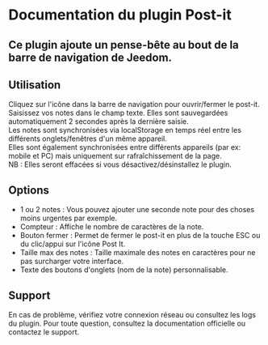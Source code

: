 # Documentation du plugin Post-it
## Ce plugin ajoute un pense-bête au bout de la barre de navigation de Jeedom.
## Utilisation
Cliquez sur l'icône dans la barre de navigation pour ouvrir/fermer le post-it.  
Saisissez vos notes dans le champ texte. 
Elles sont sauvegardées automatiquement 2 secondes après la dernière saisie.  
Les notes sont synchronisées via localStorage en temps réel entre les différents onglets/fenêtres d'un même appareil.  
Elles sont également synchronisées entre différents appareils (par ex: mobile et PC) mais uniquement sur rafraîchissement de la page.  
NB : Elles seront effacées si vous désactivez/désinstallez le plugin.
## Options
- 1 ou 2 notes : Vous pouvez ajouter une seconde note pour des choses moins urgentes par exemple.
- Compteur : Affiche le nombre de caractères de la note.
- Bouton fermer : Permet de fermer le post-it en plus de la touche ESC ou du clic/appui sur l'icône Post It.
- Taille max des notes : Taille maximale des notes en caractères pour ne pas surcharger votre interface.
- Texte des boutons d'onglets (nom de la note) personnalisable.
## Support
En cas de problème, vérifiez votre connexion réseau ou consultez les logs du plugin.
Pour toute question, consultez la documentation officielle ou contactez le support.
